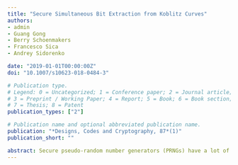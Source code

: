 ```yaml
---
title: "Secure Simultaneous Bit Extraction from Koblitz Curves"
authors:
- admin
- Guang Gong
- Berry Schoenmakers
- Francesco Sica
- Andrey Sidorenko

date: "2019-01-01T00:00:00Z"
doi: "10.1007/s10623-018-0484-3"

# Publication type.
# Legend: 0 = Uncategorized; 1 = Conference paper; 2 = Journal article;
# 3 = Preprint / Working Paper; 4 = Report; 5 = Book; 6 = Book section;
# 7 = Thesis; 8 = Patent
publication_types: ["2"]

# Publication name and optional abbreviated publication name.
publication: "*Designs, Codes and Cryptography, 87*(1)"
publication_short: ""

abstract: Secure pseudo-random number generators (PRNGs) have a lot of important applications in cryptography. In this paper, we analyze a new PRNG related to the elliptic curve power generator. The new PRNG has many desirable randomness properties such as long period, uniform distribution, etc. In particular, the proposed PRNG is provably secure under the l-strong Diffie–Hellman assumptions. An important feature of our PRNG is that many bits can be simultaneously output without significantly affecting its security. For instance, at 150-bit security, more than 100 bits can be output at each iteration, with a statistical distance from a uniform sequence less than $1/2^{150}$. Our experimental results show that the new PRNG provides a secure and flexible solution for high security applications. Hence, our work is another step towards the construction of provably secure PRNGs in practice.
---
```

